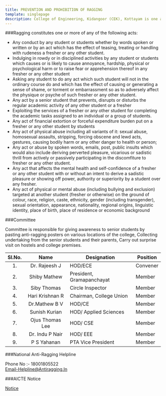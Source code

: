 ```yaml
---
title: PREVENTION AND PROHIBITION OF RAGGING
template: singlepage
description: College of Engineering, Kidangoor (CEK), Kottayam is one among the premier institutions in the state. The college is governed by the Co-operative Academy of Professional Education established by the Government of Kerala. The admissions are based on the rank obtained by the students in the State Entrance examinations and functioning of the college is according to the rules and regulations formulated by the Government of Kerala.
---
```


###Ragging constitutes one or more of any of the following acts:

- Any conduct by any student or students whether by words spoken or written or by an act which has the effect of teasing, treating or handling       with rudeness a fresher or any other student.
- Indulging in rowdy or in disciplined activities by any student or students which causes or is likely to cause annoyance, hardship, physical or psychological harm or to raise fear or apprehension thereof in any fresher or any other student
- Asking any student to do any act which such student will not in the ordinary course do and which has the effect of causing or generating a sense of shame, or torment or embarrassment so as to adversely affect the physique or psyche of such fresher or any other student.
- Any act by a senior student that prevents, disrupts or disturbs the regular academic activity of any other student or a fresher
- Exploiting the services of a fresher or any other student for completing the academic tasks assigned to an individual or a group of students.
- Any act of financial extortion or forceful expenditure burden put on a fresher or any other student by students
- Any act of physical abuse including all variants of it: sexual abuse, homosexual assaults, stripping, forcing obscene and lewd acts, gestures, causing bodily harm or any other danger to health or person;
- Any act or abuse by spoken words, emails, post, public insults which would also include deriving perverted pleasure, vicarious or sadistic thrill from actively or passively participating in the discomfiture to fresher or any other student.
- Any act that affects the mental health and self-confidence of a fresher or any other student with or without an intent to derive a sadistic pleasure or showing off power, authority or superiority by a student over any fresher.
- Any act of physical or mental abuse (including bullying and exclusion) targeted at another student (fresher or otherwise) on the ground of colour, race, religion, caste, ethnicity, gender (including transgender), sexual orientation, appearance, nationality, regional origins, linguistic identity, place of birth, place of residence or economic background

###Committee

Committee is responsible for giving awareness to senior students by pasting anti-ragging posters on various locations of the college, Collecting undertaking from the senior students and their parents, Carry out surprise visit on hostels and college premises.

|    Sl.No.    |    Name    |    Designation    |    Position    |
|:------------:|:---------------------:|---------------------------------|----------------|
|    1.    |    Dr. Rajeesh J    |    HOD/ECE    |    Convener    |
|    2.    |    Shiby Mathew    |    President, Gramapanchayat    |    Member    |
|    3.    |    Siby Thomas    |    Circle Inspector    |    Member    |
|    4.    |    Hari Krishnan R    |    Chairman, College Union    |    Member    |
|    5.    |    Dr.Mathew B V    |    HOD/CE    |    Member    |
|    6.    |    Sunish Kurian    |    HOD/ Applied Sciences    |    Member    |
|    7.     |    Ojus Thomas Lee    |    HOD/ CSE    |    Member    |
|    8.    |    Dr. Indu P Nair    |    HOD/ EEE    |    Member    |
|    9.     |    P S Yahanan    |    PTA Vice President    |    Member    |

###National Anti-Ragging Helpline

Phone No :- 18001805522<br>
Email-Helpline@Antiragging.In

###AICTE Notice

[Notice](https://www.aicte-india.org/grievance/anti)